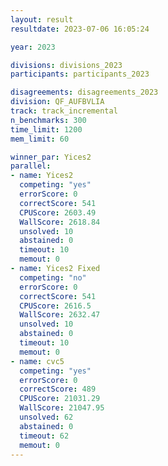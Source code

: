 ```yaml
---
layout: result
resultdate: 2023-07-06 16:05:24

year: 2023

divisions: divisions_2023
participants: participants_2023

disagreements: disagreements_2023
division: QF_AUFBVLIA
track: track_incremental
n_benchmarks: 300
time_limit: 1200
mem_limit: 60

winner_par: Yices2
parallel:
- name: Yices2
  competing: "yes"
  errorScore: 0
  correctScore: 541
  CPUScore: 2603.49
  WallScore: 2618.84
  unsolved: 10
  abstained: 0
  timeout: 10
  memout: 0
- name: Yices2 Fixed
  competing: "no"
  errorScore: 0
  correctScore: 541
  CPUScore: 2616.5
  WallScore: 2632.47
  unsolved: 10
  abstained: 0
  timeout: 10
  memout: 0
- name: cvc5
  competing: "yes"
  errorScore: 0
  correctScore: 489
  CPUScore: 21031.29
  WallScore: 21047.95
  unsolved: 62
  abstained: 0
  timeout: 62
  memout: 0
---
```

